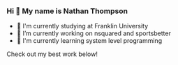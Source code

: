 ### Hi 👋 My name is Nathan Thompson

- 📖 I'm currently studying at Franklin University
- 🔭 I’m currently working on nsquared and sportsbetter
- 🌱 I'm currently learning system level programming
<!-- - 📄 Check out my portfolio [here](https://nathanthomp.github.io/) -->

Check out my best work below!
